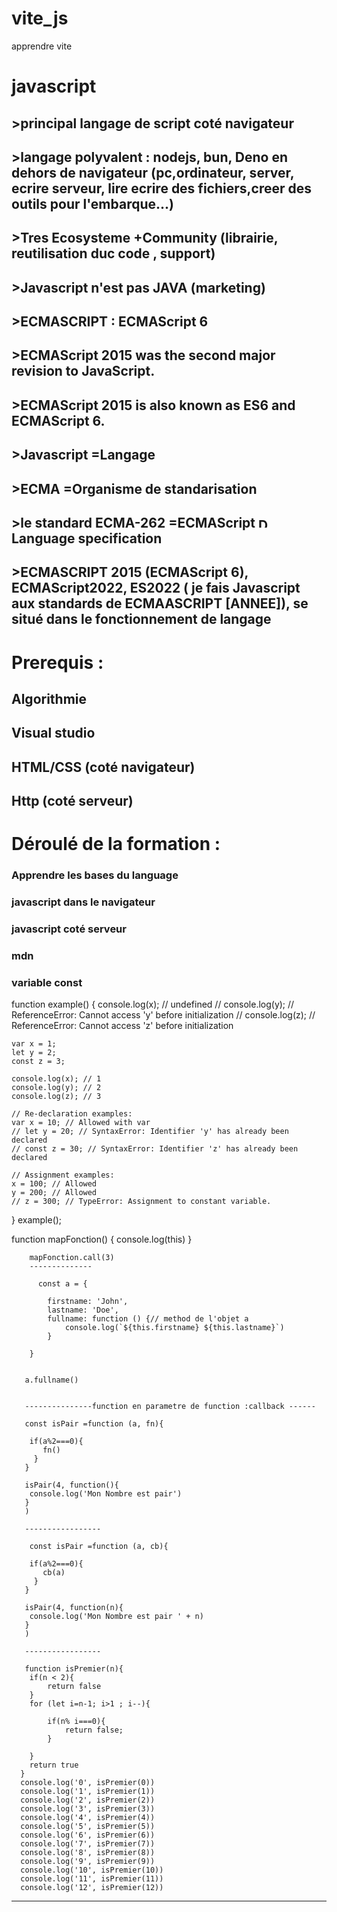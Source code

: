 # vite_js
apprendre vite


# javascript

## >principal langage de script coté navigateur
## >langage polyvalent : nodejs, bun, Deno en dehors de navigateur (pc,ordinateur, server, ecrire serveur, lire ecrire des fichiers,creer des outils pour l'embarque...)
## >Tres Ecosysteme +Community (librairie, reutilisation duc code , support)
## >Javascript n'est pas JAVA (marketing)
## >ECMASCRIPT : ECMAScript 6
## >ECMAScript 2015 was the second major revision to JavaScript.
## >ECMAScript 2015 is also known as ES6 and ECMAScript 6.
## >Javascript =Langage
## >ECMA =Organisme de standarisation
## >le standard ECMA-262 =ECMAScript <img src="https://github.com/user-attachments/assets/6bbb67f9-e8da-487e-8396-748f29fc6fdc" alt="Description of Image" height="16"> Language specification
## >ECMASCRIPT 2015 (ECMAScript 6), ECMAScript2022, ES2022 ( je fais Javascript aux standards de ECMAASCRIPT [ANNEE]), se situé dans le fonctionnement de langage

# Prerequis :

## Algorithmie
## Visual studio
## HTML/CSS (coté navigateur)
## Http (coté serveur)

# Déroulé de la formation :
### Apprendre les bases du language
### javascript dans le navigateur
### javascript coté serveur

### <script> </script>
### mdn
### variable const


<script> 
const a = 3 ;
  let b=3 ;
  b=4 ;
  var (ancien)
  const c = 2
  const une_variable_plus_longue = "Ma super chaîne"
let a = 2
a = "Je suis une chaîne maintenant !"
  backtick alt GR + 7  =`     `
</script>
function example() {
    console.log(x); // undefined
    // console.log(y); // ReferenceError: Cannot access 'y' before initialization
    // console.log(z); // ReferenceError: Cannot access 'z' before initialization

    var x = 1;
    let y = 2;
    const z = 3;

    console.log(x); // 1
    console.log(y); // 2
    console.log(z); // 3

    // Re-declaration examples:
    var x = 10; // Allowed with var
    // let y = 20; // SyntaxError: Identifier 'y' has already been declared
    // const z = 30; // SyntaxError: Identifier 'z' has already been declared

    // Assignment examples:
    x = 100; // Allowed
    y = 200; // Allowed
    // z = 300; // TypeError: Assignment to constant variable.
}
example();

 function mapFonction() {
            console.log(this)
        }

        mapFonction.call(3)
        --------------

          const a = {

            firstname: 'John',
            lastname: 'Doe',
            fullname: function () {// method de l'objet a
                console.log(`${this.firstname} ${this.lastname}`) 
            }

        }


       a.fullname()


       ---------------function en parametre de function :callback ------

       const isPair =function (a, fn){
        
        if(a%2===0){
           fn()
         }
       }

       isPair(4, function(){
        console.log('Mon Nombre est pair')
       }
       )

       -----------------

        const isPair =function (a, cb){
        
        if(a%2===0){
           cb(a)
         }
       }

       isPair(4, function(n){
        console.log('Mon Nombre est pair ' + n)
       }
       )

       -----------------

       function isPremier(n){
        if(n < 2){
            return false
        }
        for (let i=n-1; i>1 ; i--){

            if(n% i===0){
                return false;
            }
        
        }
        return true
      }
      console.log('0', isPremier(0))
      console.log('1', isPremier(1))
      console.log('2', isPremier(2))
      console.log('3', isPremier(3))
      console.log('4', isPremier(4))
      console.log('5', isPremier(5))
      console.log('6', isPremier(6))
      console.log('7', isPremier(7))
      console.log('8', isPremier(8))
      console.log('9', isPremier(9))
      console.log('10', isPremier(10))
      console.log('11', isPremier(11))
      console.log('12', isPremier(12))
-------------------------------------
<script>
        const isPremier =(n) => {

                if (n < 2) {
                    return false
                }
                for (let i = n - 1; i > 1; i--) {

                    if (n % i === 0) {
                        return false;
                    }

                }
                return true
        }

        console.log('0', isPremier(0))
        console.log('1', isPremier(1))
        console.log('2', isPremier(2))
        console.log('3', isPremier(3))
        console.log('4', isPremier(4))
        console.log('5', isPremier(5))
        console.log('6', isPremier(6))
        console.log('7', isPremier(7))
        console.log('8', isPremier(8))
        console.log('9', isPremier(9))
        console.log('10', isPremier(10))
        console.log('11', isPremier(11))
        console.log('12', isPremier(12))

    </script>
